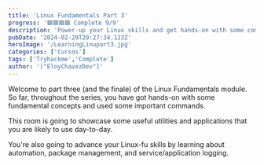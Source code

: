 ```yaml
---
title: 'Linux Fundamentals Part 3'
progress: '🟩🟩🟩🟩 Complete 9/9'
description: 'Power-up your Linux skills and get hands-on with some common utilities that you are likely to use day-to-day!'
pubDate: '2024-02-29T20:27:34.123Z'
heroImage: '/LearningLinupart3.jpg'
categories: ['Cursos']
tags: ['Tryhackme','Complete']
author: '["EloyChavezDev"]'
---
```

Welcome to part three (and the finale) of the Linux Fundamentals module. So far, throughout the series, you have got hands-on with some fundamental concepts and used some important commands. 

This room is going to showcase some useful utilities and applications that you are likely to use day-to-day. 

You're also going to advance your Linux-fu skills by learning about automation, package management, and service/application logging. 
